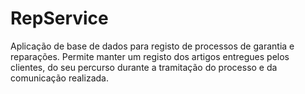 # RepService
Aplicação de base de dados para registo de processos de garantia e reparações. Permite manter um registo dos artigos entregues pelos clientes, do seu  percurso durante a tramitação do processo e da comunicação realizada. 

